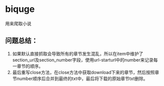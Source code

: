 # biquge
用来爬取小说

## 问题总结：
1. 如果默认直接抓取会导致所有的章节发生混乱，所以在item中维护了section_url及section_number字段，使用url-starturl中的number来记录每一章节的顺序。
2. 最后重写close方法，在close方法中获取download下来的章节，然后按照章节number顺序后合并到最终的txt中，最后将下载的原始章节txt删除。
